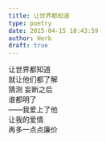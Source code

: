 ```yaml
---  
title: 让世界都知道  
type: poetry  
date: 2015-04-15 18:43:59  
author: Herb  
draft: true
---  
```

让世界都知道  
就让他们都了解  
猜测 妄断之后  
谁都明了  
——我爱上了他  
让我的爱情  
再多一点点廉价